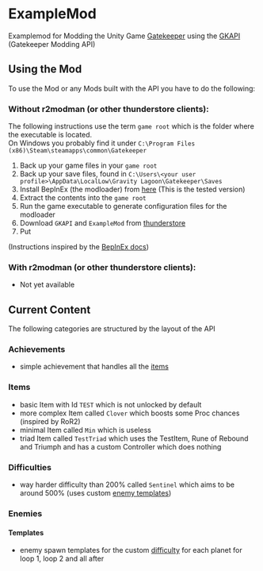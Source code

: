 ﻿# ExampleMod
Examplemod for Modding the Unity Game [Gatekeeper](https://store.steampowered.com/app/2106670/Gatekeeper/)
using the [GKAPI](https://github.com/Robocraft999/GKAPI) (Gatekeeper Modding API)

## Using the Mod
To use the Mod or any Mods built with the API you have to do the following:

### **Without** r2modman (or other thunderstore clients):
The following instructions use the term ``game root`` which is the folder where the executable is located.<br>
On Windows you probably find it under `C:\Program Files (x86)\Steam\steamapps\common\Gatekeeper`

1. Back up your game files in your ``game root``
2. Back up your save files, found in `C:\Users\<your user profile>\AppData\LocalLow\Gravity Lagoon\Gatekeeper\Saves`
3. Install BepInEx (the modloader) from [here](https://builds.bepinex.dev/projects/bepinex_be/725/BepInEx-Unity.IL2CPP-win-x64-6.0.0-be.725%2Be1974e2.zip) 
(This is the tested version)
4. Extract the contents into the ``game root``
5. Run the game executable to generate configuration files for the modloader
6. Download ``GKAPI`` and ``ExampleMod`` from [thunderstore](https://thunderstore.io/c/gatekeeper/)
7. Put 

(Instructions inspired by the [BepInEx docs](https://docs.bepinex.dev/master/articles/user_guide/installation/unity_il2cpp.html?tabs=tabid-win))

### **With** r2modman (or other thunderstore clients):
- Not yet available

## Current Content
The following categories are structured by the layout of the API

### Achievements

- simple achievement that handles all the [items](#Items)

### Items

- basic Item with Id ``TEST`` which is not unlocked by default
- more complex Item called ``Clover`` which boosts some Proc chances (inspired by RoR2)
- minimal Item called ``Min`` which is useless
- triad Item called ``TestTriad`` which uses the TestItem, Rune of Rebound and Triumph 
and has a custom Controller which does nothing

### Difficulties

- way harder difficulty than 200% called ``Sentinel`` 
which aims to be around 500% (uses custom [enemy templates](#templates))

### Enemies

#### Templates

- enemy spawn templates for the custom [difficulty](#difficulties) for each planet for loop 1, loop 2 and all after

